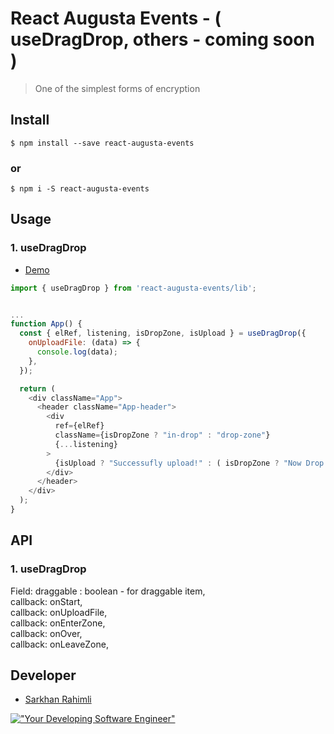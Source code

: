 # React Augusta Events - ( useDragDrop, others - coming soon )

> One of the simplest forms of encryption

## Install

```
$ npm install --save react-augusta-events
```

### or

```
$ npm i -S react-augusta-events
```

## Usage

### 1. useDragDrop

- [Demo](https://codesandbox.io/s/usedragdrop-react-augusta-events-ifyk0s?file=/src/App.tsx)

```js
import { useDragDrop } from 'react-augusta-events/lib';


...
function App() {
  const { elRef, listening, isDropZone, isUpload } = useDragDrop({
    onUploadFile: (data) => {
      console.log(data);
    },
  });

  return (
    <div className="App">
      <header className="App-header">
        <div
          ref={elRef}
          className={isDropZone ? "in-drop" : "drop-zone"}
          {...listening}
        >
          {isUpload ? "Successufly upload!" : ( isDropZone ? "Now Drop you File" : "Upload you file" )}
        </div>
      </header>
    </div>
  );
}
```

## API

### 1. useDragDrop

Field: draggable : boolean - for draggable item,
<br/>
callback: onStart,
<br/>
callback: onUploadFile,
<br/>
callback: onEnterZone,
<br/>
callback: onOver,
<br/>
callback: onLeaveZone,
<br/>

## Developer

- [Sarkhan Rahimli](https://github.com/rahimlisarkhan)

[!["Your Developing Software Engineer"](https://media-exp1.licdn.com/dms/image/C4D03AQENKrP-fvxDeA/profile-displayphoto-shrink_800_800/0/1651258516656?e=1656547200&v=beta&t=QaiZibOa3cTNN64bFzNSt8BWO7NnTqDJkaXM1VP-yrk)](https://github.com/rahimlisarkhan)
